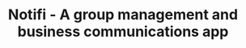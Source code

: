 ---
description: 团队协作工具，原生设计、原生速度。
layout: post
results:
- primaryGenreName: Productivity
  version: '1.0'
  formattedPrice: 免费
  genreIds:
  - '6007'
  - '6000'
  artworkUrl60: http://is5.mzstatic.com/image/thumb/Purple60/v4/04/82/a2/0482a2a3-38c6-2ad8-2653-6f3003a21771/source/60x60bb.jpg
  minimumOsVersion: '9.0'
  appletvScreenshotUrls: &a []
  sellerName: Pushpinder Johal
  supportedDevices:
  - iPad2Wifi
  - iPad23G
  - iPhone4S
  - iPadThirdGen
  - iPadThirdGen4G
  - iPhone5
  - iPodTouchFifthGen
  - iPadFourthGen
  - iPadFourthGen4G
  - iPadMini
  - iPadMini4G
  - iPhone5c
  - iPhone5s
  - iPhone6
  - iPhone6Plus
  - iPodTouchSixthGen
  genres:
  - 效率
  - 商务
  currentVersionReleaseDate: '2016-07-12T14:57:59Z'
  trackName: Notifi - A group management and business communications app
  isVppDeviceBasedLicensingEnabled: true
  description: "Notifi is a group management app that allows individuals and
    small to medium sized businesses to effectively manage their groups. Members
    can receive important private updates from the groups they belong to,
    so that they never miss a thing. Member data is never shared and only
    the business and the member can see each other.\n\nAs a group administrator
    you can set up your groups, add in and invite your members (android or
    ios), create notes and set-up a professional profile that your members
    can view. You can also send private notices to your members to notify
    them of important updates using in-app credits. When you download the
    app you will receive a number of free credits so that you can try before
    you buy. In all cases you can use the app for free to manage your groups,
    members and notes. \n\nAs a member you will receive an invite to join
    a group. Once you connect you’ll be able to manage your groups and check-in
    on your private noticeboard. Here you will find important updates from
    the groups you belong to. You can make use of features such as ‘do not
    disturb’, setting up your own profile and inviting a business or an individual
    that might find Notifi useful. You can also upgrade for free to a business
    account. \n\nBUSINESS account:\n*Set-up a professional profile\n*Invite
    a business or an individual to join Notifi\n*Set-up unlimited number of
    groups\n*Add in unlimited number of members\n*Invite members to join your
    group via email or SMS\n*Maintain private notes against a group and individual
    members\n*Send updates (free credits then in-app credits)\n*Have an area
    for your personal groups\n*Have all your groups in one place\n\nINDIVIDUAL
    account: \n*Set-up a profile\n*Invite a business or an individual to join
    Notifi\n*Join a Notifi group and have your groups in one place\n*Check-in
    on your notices\n*Update your calendar from a notice\n*Mute or leave a
    group\n*Manage your notification settings\n*Upgrade to business\n\nYou
    can follow us on Facebook, Instagram and Twitter using MyNotifiApp \nand
    contact us on support@mynotifiapp.com with any questions.\n\nEnjoy!"
  price: 0
  trackId: 1115155190
  releaseDate: '2016-07-12T14:57:59Z'
  advisories: *a
  screenshotUrls:
  - http://a5.mzstatic.com/us/r30/Purple60/v4/0a/46/aa/0a46aa60-9ea3-e5ad-c751-28f15abf4a09/screen1136x1136.jpeg
  - http://a3.mzstatic.com/us/r30/Purple60/v4/7a/36/98/7a3698b9-6e25-c973-4379-47858ea4c23a/screen1136x1136.jpeg
  - http://a5.mzstatic.com/us/r30/Purple20/v4/24/d2/f9/24d2f9dd-ce0c-74eb-74a4-7b1fcabbf910/screen1136x1136.jpeg
  - http://a4.mzstatic.com/us/r30/Purple18/v4/9c/c1/1d/9cc11daf-db38-f8cc-1350-b73b87a27140/screen1136x1136.jpeg
  artistViewUrl: https://itunes.apple.com/cn/developer/pushpinder-johal/id1115155189?uo=4
  primaryGenreId: 6007
  kind: software
  fileSizeBytes: '19309947'
  sellerUrl: http://www.mynotifiapp.com
  trackContentRating: 4+
  bundleId: com.skygenapps.notifi
  trackCensoredName: Notifi - A group management and business communications
    app
  contentAdvisoryRating: 4+
  isGameCenterEnabled: false
  artistName: Pushpinder Johal
  languageCodesISO2A:
  - EN
  features: *a
  wrapperType: software
  artworkUrl512: http://is5.mzstatic.com/image/thumb/Purple60/v4/04/82/a2/0482a2a3-38c6-2ad8-2653-6f3003a21771/source/512x512bb.jpg
  artworkUrl100: http://is5.mzstatic.com/image/thumb/Purple60/v4/04/82/a2/0482a2a3-38c6-2ad8-2653-6f3003a21771/source/100x100bb.jpg
  trackViewUrl: https://geo.itunes.apple.com/cn/app/notifi-group-management-business/id1115155190?mt=8&uo=4
  artistId: 1115155189
  currency: CNY
  ipadScreenshotUrls: *a
category: 效率
tags: tag1
resultCount: 1
title: Notifi - A group management and business communications app

---